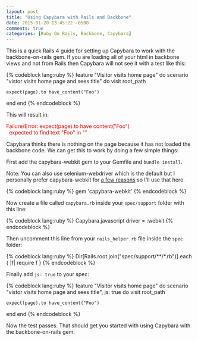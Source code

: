 ```yaml
---
layout: post
title: "Using Capybara with Rails and Backbone"
date: 2015-01-20 13:45:22 -0500
comments: true
categories: [Ruby On Rails, Backbone, Capybara]
---
```

This is a quick Rails 4 guide for setting up Capybara to work with the backbone-on-rails gem. If you are loading all of your html in backbone views and not from Rails then Capybara will not see it with a test like this:

{% codeblock lang:ruby %}
feature "Visitor visits home page" do
  scenario "vistor visits home page and sees title" do
    visit root_path

    expect(page).to have_content("Foo")
  end
end
{% endcodeblock %}

This will result in:

<span style="color:red">Failure/Error: expect(page).to have content("Foo")<br> 
&nbsp;&nbsp;expected to find text "Foo" in ""</span>

Capybara thinks there is nothing on the page because it has not loaded the backbone code. We can get this to work by doing a few simple things:

<!--more-->

First add the capybara-webkit gem to your Gemfile and `bundle install`.

Note: You can also use selenium-webdriver which is the default but I personally prefer capybara-webkit for [a few reasons](http://mrlab.sk/selenium-vs-poltergeist-vs-cabybara-webkit.html) so I'll use that here.

{% codeblock lang:ruby %}
gem 'capybara-webkit'
{% endcodeblock %}


Now create a file called `capybara.rb` inside your `spec/support` folder with this line:

{% codeblock lang:ruby %}
Capybara.javascript driver = :webkit
{% endcodeblock %}


Then uncomment this line from your `rails_helper.rb` file inside the `spec` folder:

{% codeblock lang:ruby %}
Dir[Rails.root.join("spec/support/**/*.rb")].each { |f| require f }
{% endcodeblock %}


Finally add `js: true` to your spec:

{% codeblock lang:ruby %}
feature "Visitor visits home page" do
  scenario "vistor visits home page and sees title", js: true do
    visit root_path

    expect(page).to have_content("Foo")
  end
end
{% endcodeblock %}

Now the test passes. That should get you started with using Capybara with the backbone-on-rails gem.

